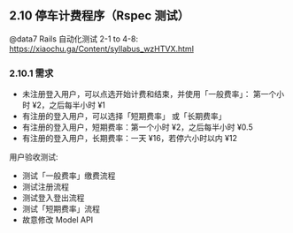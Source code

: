 ## 2.10 停车计费程序（Rspec 测试）
@data7 Rails 自动化测试 2-1 to 4-8: <https://xiaochu.ga/Content/syllabus_wzHTVX.html>
### 2.10.1 需求
* 未注册登入用户，可以点选开始计费和结束，并使用「一般费率」： 第一个小时 ¥2，之后每半小时 ¥1
* 有注册的登入用户，可以选择「短期费率」 或「长期费率」
* 有注册的登入用户，短期费率：第一个小时 ¥2，之后每半小时 ¥0.5
* 有注册的登入用户，长期费率：一天 ¥16，若停六小时以内 ¥12

用户验收测试:
* 测试「一般费率」缴费流程
* 测试注册流程
* 测试登入登出流程
* 测试「短期费率」流程
* 故意修改 Model API